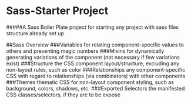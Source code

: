 # Sass-Starter Project
#####A Sass Boiler Plate project for starting any project with sass files structure already set up

##Sass Overview
###Variables
for relating component-specific values to others and preventing magic numbers
###Mixins
for dynamically generating variations of the component (not necessary if few variations exist)
###Structure
the CSS component layout/structure, excluding any non-layout rules, such as color
###Relationships
any component-specific CSS with regard to relationships (via combinators) with other components
###Themes
thematic CSS for non-layout component styling, such as background, colors, shadows, etc.
###Exported Selectors
the manifested CSS classes/selectors, if they are to be expose